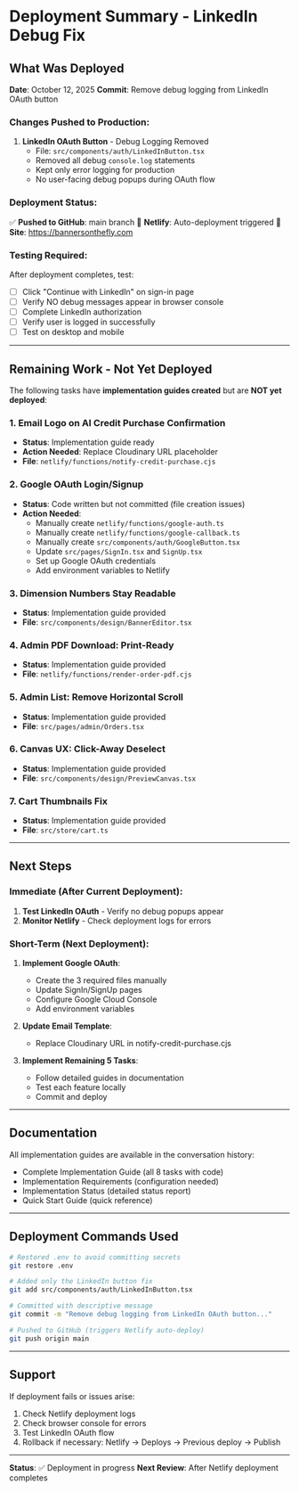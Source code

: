 # Deployment Summary - LinkedIn Debug Fix

## What Was Deployed

**Date**: October 12, 2025
**Commit**: Remove debug logging from LinkedIn OAuth button

### Changes Pushed to Production:

1. **LinkedIn OAuth Button** - Debug Logging Removed
   - File: `src/components/auth/LinkedInButton.tsx`
   - Removed all debug `console.log` statements
   - Kept only error logging for production
   - No user-facing debug popups during OAuth flow

### Deployment Status:

✅ **Pushed to GitHub**: main branch
🔄 **Netlify**: Auto-deployment triggered
📍 **Site**: https://bannersonthefly.com

### Testing Required:

After deployment completes, test:
- [ ] Click "Continue with LinkedIn" on sign-in page
- [ ] Verify NO debug messages appear in browser console
- [ ] Complete LinkedIn authorization
- [ ] Verify user is logged in successfully
- [ ] Test on desktop and mobile

---

## Remaining Work - Not Yet Deployed

The following tasks have **implementation guides created** but are **NOT yet deployed**:

### 1. Email Logo on AI Credit Purchase Confirmation
- **Status**: Implementation guide ready
- **Action Needed**: Replace Cloudinary URL placeholder
- **File**: `netlify/functions/notify-credit-purchase.cjs`

### 2. Google OAuth Login/Signup
- **Status**: Code written but not committed (file creation issues)
- **Action Needed**: 
  - Manually create `netlify/functions/google-auth.ts`
  - Manually create `netlify/functions/google-callback.ts`
  - Manually create `src/components/auth/GoogleButton.tsx`
  - Update `src/pages/SignIn.tsx` and `SignUp.tsx`
  - Set up Google OAuth credentials
  - Add environment variables to Netlify

### 3. Dimension Numbers Stay Readable
- **Status**: Implementation guide provided
- **File**: `src/components/design/BannerEditor.tsx`

### 4. Admin PDF Download: Print-Ready
- **Status**: Implementation guide provided
- **File**: `netlify/functions/render-order-pdf.cjs`

### 5. Admin List: Remove Horizontal Scroll
- **Status**: Implementation guide provided
- **File**: `src/pages/admin/Orders.tsx`

### 6. Canvas UX: Click-Away Deselect
- **Status**: Implementation guide provided
- **File**: `src/components/design/PreviewCanvas.tsx`

### 7. Cart Thumbnails Fix
- **Status**: Implementation guide provided
- **File**: `src/store/cart.ts`

---

## Next Steps

### Immediate (After Current Deployment):

1. **Test LinkedIn OAuth** - Verify no debug popups appear
2. **Monitor Netlify** - Check deployment logs for errors

### Short-Term (Next Deployment):

1. **Implement Google OAuth**:
   - Create the 3 required files manually
   - Update SignIn/SignUp pages
   - Configure Google Cloud Console
   - Add environment variables

2. **Update Email Template**:
   - Replace Cloudinary URL in notify-credit-purchase.cjs

3. **Implement Remaining 5 Tasks**:
   - Follow detailed guides in documentation
   - Test each feature locally
   - Commit and deploy

---

## Documentation

All implementation guides are available in the conversation history:
- Complete Implementation Guide (all 8 tasks with code)
- Implementation Requirements (configuration needed)
- Implementation Status (detailed status report)
- Quick Start Guide (quick reference)

---

## Deployment Commands Used

```bash
# Restored .env to avoid committing secrets
git restore .env

# Added only the LinkedIn button fix
git add src/components/auth/LinkedInButton.tsx

# Committed with descriptive message
git commit -m "Remove debug logging from LinkedIn OAuth button..."

# Pushed to GitHub (triggers Netlify auto-deploy)
git push origin main
```

---

## Support

If deployment fails or issues arise:
1. Check Netlify deployment logs
2. Check browser console for errors
3. Test LinkedIn OAuth flow
4. Rollback if necessary: Netlify → Deploys → Previous deploy → Publish

---

**Status**: ✅ Deployment in progress
**Next Review**: After Netlify deployment completes
